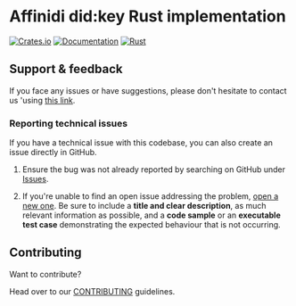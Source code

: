 # Affinidi did:key Rust implementation

[![Crates.io](https://img.shields.io/crates/v/affinidi-did-key.svg)](https://crates.io/crates/affinidi-did-key)
[![Documentation](https://docs.rs/affinidi-did-key/badge.svg)](https://docs.rs/affinidi-did-)
[![Rust](https://img.shields.io/badge/rust-1.88.0%2B-blue.svg?maxAge=3600)](https://github.com/affinidi/affinidi-tdk-rs/tree/main/crates/affinidi-did-resolver/affinidi-did-resolver-methods/affinidi-did-key)

## Support & feedback

If you face any issues or have suggestions, please don't hesitate to contact us
'using [this link](https://share.hsforms.com/1i-4HKZRXSsmENzXtPdIG4g8oa2v).

### Reporting technical issues

If you have a technical issue with this codebase, you can also
create an issue directly in GitHub.

1. Ensure the bug was not already reported by searching on GitHub under
   [Issues](https://github.com/affinidi/affinidi-tdk-rs/issues).

2. If you're unable to find an open issue addressing the problem,
   [open a new one](https://github.com/affinidi/affinidi-tdk-rs/issues/new).
   Be sure to include a **title and clear description**, as much relevant
   information as possible,
   and a **code sample** or an **executable test case** demonstrating the expected
   behaviour that is not occurring.

## Contributing

Want to contribute?

Head over to our [CONTRIBUTING](https://github.com/affinidi/affinidi-tdk-rs/blob/main/CONTRIBUTING.md)
guidelines.

